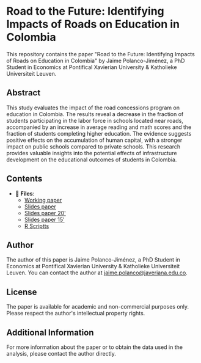 

# Road to the Future: Identifying Impacts of Roads on Education in Colombia

This repository contains the paper "Road to the Future: Identifying Impacts of Roads on Education in Colombia" by Jaime Polanco-Jiménez, a PhD Student in Economics at Pontifical Xavierian University & Katholieke Universiteit Leuven.

## Abstract

This study evaluates the impact of the road concessions program on education in Colombia. The results reveal a decrease in the fraction of students participating in the labor force in schools located near roads, accompanied by an increase in average reading and math scores and the fraction of students completing higher education. The evidence suggests positive effects on the accumulation of human capital, with a stronger impact on public schools compared to private schools. This research provides valuable insights into the potential effects of infrastructure development on the educational outcomes of students in Colombia.

## Contents

- :file_folder: __Files__:
     + [Working paper](Docs/ROAD_TO_THEFUTURE_IDENTIFYINGIMPACTS_OFROADS_ONEDUCATION_INCOLOMBIA.pdf)
     + [Slides paper](Docs/02_ROAD_TO_THEFUTURE_IDENTIFYINGIMPACTS_OFROADS_ONEDUCATION_INCOLOMBIA.pdf)
     + [Slides paper 20'](Docs/03_ROAD_TO_THEFUTURE_IDENTIFYINGIMPACTS_OFROADS_ONEDUCATION_INCOLOMBIA.pdf)
     + [Slides paper 15'](Docs/15_min_ROAD_TO_THE_FUTURE.pdf)
     + [R Scriptts](Scripts)

## Author

The author of this paper is Jaime Polanco-Jiménez, a PhD Student in Economics at Pontifical Xavierian University & Katholieke Universiteit Leuven. You can contact the author at jaime.polanco@javeriana.edu.co.

## License

The paper is available for academic and non-commercial purposes only. Please respect the author's intellectual property rights.

## Additional Information

For more information about the paper or to obtain the data used in the analysis, please contact the author directly.

